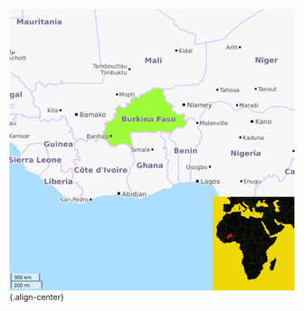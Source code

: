 <!-- TITLE: Burkina Faso -->
<!-- SUBTITLE: Présentation du Burkina Faso -->

![Burkinafaso](/uploads/map/burkinafaso.png "Burkinafaso"){.align-center}